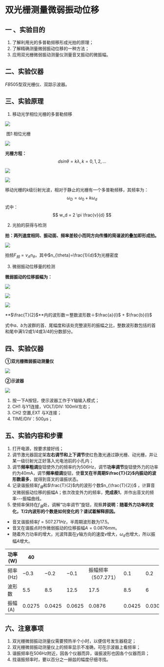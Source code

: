 # 双光栅测量微弱振动位移 

## 一 、实验目的 

1. 了解利用光的多普勒频移形成光拍的原理；
1. 了解精确测量微弱振动位移的一种方法；
1. 应用双光栅微弱振动测量仪测量音叉振动的微振幅。 

## 二、实验仪器

$FB505$型双光栅仪、双踪示波器。

## 三、实验原理 

1. 移动光学相位光栅的多普勒频移 

![](https://cdn.jsdelivr.net/gh/BomLook/blog-pic@main/img/202411142053336.webp)

​															图1 相位光栅

![](https://cdn.jsdelivr.net/gh/BomLook/blog-pic@main/img/202411142054290.webp)

**光栅方程：**
$$
dsin \theta=k \lambda ,k=0,1,2,…
$$


![](https://cdn.jsdelivr.net/gh/BomLook/blog-pic@main/img/202411142055209.webp)

![](https://cdn.jsdelivr.net/gh/BomLook/blog-pic@main/img/202411142055477.webp)

移动光栅的$k$级衍射光波，相对于静止的光栅有一个多普勒频移，其频率为：      
$$
\omega_D= \omega_0 + k \omega_d
$$
 式中：
$$
w_d = 2 \pi \frac{v}{d}
$$


2. 光拍的获得与检测 

**拍：两列速度相同、振动面、频率差较小而同方向传播的简谐波的叠加即形成拍。**

![](https://cdn.jsdelivr.net/gh/BomLook/blog-pic@main/img/202411142056945.webp)

拍频$F_{拍}=v_An_{\theta}$，其中$n_{\theta}=\frac{1}{d}$为光栅密度

3. 微弱振动位移量的检测 

**微弱振动的位移振幅为：** 

![](https://cdn.jsdelivr.net/gh/BomLook/blog-pic@main/img/202411142056994.webp)

![](https://cdn.jsdelivr.net/gh/BomLook/blog-pic@main/img/202411142057185.webp)

![](https://cdn.jsdelivr.net/gh/BomLook/blog-pic@main/img/202411142057272.webp)

**$\frac{T}{2}$**内的波形数＝整数波形数＋$\frac{a}{l}$ + $\frac{b}{l}$

式中$a$、$b$为波群的首、尾幅度和该处完整波形的振幅之比，整数波形数包括的首和尾中满1/2或1/4或3/4的分数部分。

## 四、实验仪器 

**①双光栅微弱振动测量仪** 

![](https://cdn.jsdelivr.net/gh/BomLook/blog-pic@main/img/202411142058881.webp)

**②示波器**

![](https://cdn.jsdelivr.net/gh/BomLook/blog-pic@main/img/202411142058700.webp)

1. 按一下A按钮，使示波器工作于Y轴输入模式；
2. CH1 与Y1连接，VOLT/DIV: 100mV左右；
3. CH2 空置,EXT 与X连接；
4. TIME/DIV：500μs；

## 五、实验内容和步骤 

1. 打开电源，按要求接好线；
2. 调节激光器固定架**左右调节和上下调节**使红色激光通过静光栅、动光栅，并让某一级衍射光正好落入光电池前的小孔内；
3. 调节**频率粗调**旋钮使外力的频率约为506Hz，调节**功率调节**旋钮使外力的功率约为40mA，调节**频率细调**旋钮，使**音叉在半周期$\frac{T}{2}$内振动的波形数最多**，就得到音叉的谐振状态。
4. 记录谐振频率$f_谐$和$\frac{T}{2}$内的波形个数$n_{\frac{T}{2}}$ ，计算音叉微弱振动位移的振幅A；依次改变外力的频率，**完成表1**，并作出音叉的频率---振幅曲线。
5. 使频率保持在$f_谐$处，调解“功率调节”旋钮，观察**并说明：随着外力功率的变化，T/2内波形的个数是如何变化的？请试着解释原因。**

- 音叉谐振频率$f=507.271Hz$，半周期波形数为$17.5$。
- 音叉在谐振点时作微弱振动的位移振幅$A=0.0876mm$。
- 随着外力功率的增大，光波阵面在$y$轴方向的速度$v$增大，$\omega_d$也增大，所以振幅$A$增大。

| 功率(W)  | 40 |        |        |            |       |       |       |
| -------- | ------ | ------ | ------ | ---------- | ----- | ----- | ----- |
| 频率(Hz) | $-0.3$ | $-0.2$ | $-0.1$ | 振幅频率（$507.271$） | $0.1$ | $0.2$ | $0.3$ |
| 波形数   | 5.5 | 8.5 | 12.5 | 17.5 | 8.5 | 6 | 4.5 |
| 振幅(A)  | 0.0275 | 0.0425 | 0.0625 | 0.0876 | 0.0425 | 0.0300 | 0.0225 |



## 六、注意事项

1. 双光栅微弱振动测量仪需要预热半个小时，以便信号发生器稳定；
2. 双光栅微弱振动测量仪上的频率显示不准确，可在示波器上看频率；
3. 谐振频率在506Hz附近，因各个仪器而异，谐振波形也因各个仪器而异；
4. 找谐振频率时，要以百分之一赫兹的幅度仔细寻找。